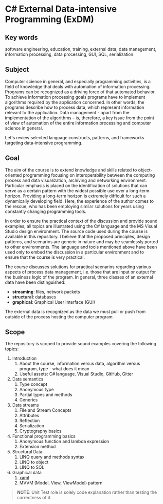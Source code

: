 # C# External Data-intensive Programming (ExDM)

## Key words

software engineering, education, training, external data, data management, information processing, data processing, GUI, SQL, serialization

## Subject

Computer science in general, and especially programming activities, is a field of knowledge that deals with automation of information processing. Programs can be recognized as a driving force of that automated behavior. To achieve information processing goals programs have to implement algorithms required by the application concerned. In other words, the programs describe how to process data, which represent information relevant to the application. Data management - apart from the implementation of the algorithms – is, therefore,  a key issue from the point of view of automation of the entire information processing and computer science in general.

Let's review selected language constructs, patterns, and frameworks targeting data-intensive programming.

## Goal

The aim of the course is to extend knowledge and skills related to object-oriented programming focusing on interoperability between the computing process and data visualization, archiving and networking environment. Particular emphasis is placed on the identification of solutions that can serve as a certain pattern with the widest possible use over a long-term horizon. Providing a long-term horizon is extremely difficult for such a dynamically developing field. Here, the experience of the author comes to the rescue, who has been employing similar solutions for years using constantly changing programming tools.

In order to ensure the practical context of the discussion and provide sound examples, all topics are illustrated using the C# language and the MS Visual Studio design environment. The source code used during the course is available in this repository. I believe that the proposed principles, design patterns, and scenarios are generic in nature and may be seamlessly ported to other environments. The language and tools mentioned above have been used only to embed the discussion in a particular environment and to ensure that the course is very practical.

The course discusses solutions for practical scenarios regarding various aspects of process data management, i.e. those that are input or output for the business logic of the program. In general, three classes of an external data have been distinguished:

- **streaming**: files, network packets
- **structural**: databases
- **graphical**: Graphical User Interface (GUI)

The external data is recognized as the data we must pull or push from outside of the process hosting the computer program.

## Scope

The repository is scoped to provide sound examples covering the following topics:

1. Introduction
   1. About the course, information versus data, algorithm versus program, type - what does it mean
   2. Useful assets: C# language, Visual Studio, GitHub, Gitter
2. Data semantics
    1. Type concept
    1. Anonymous type
    1. Partial types and methods
    1. Generics
3. Data streams
    1. File and Stream Concepts
    1. Attributes
    1. Reflection
    1. Serialization
    1. Cryptography basics
4. Functional programming basics
    1. Anonymous function and lambda expression
    1. Extension method
5. Structural Data
    1. LINQ query and methods syntax
    1. LINQ to object
    1. LINQ to SQL
6. Graphical data
   1. [xaml](https://docs.microsoft.com/en-us/dotnet/framework/xaml-services/)
   1. MVVM (Model, View, ViewModel) pattern

> **NOTE**: Unit Test role is solely code explanation rather than testing the correctness of it.

<!--
//____________________________________________________________________________________________________________________________________
//
//  Copyright (C) 2023, Mariusz Postol LODZ POLAND.
//
//  To be in touch join the community by pressing the `Watch` button and get started commenting using the discussion panel at
//
//  https://github.com/mpostol/TP/discussions/182
//
//  by introducing yourself and telling us what you do with this community.
//_____________________________________________________________________________________________________________________________________
-->
